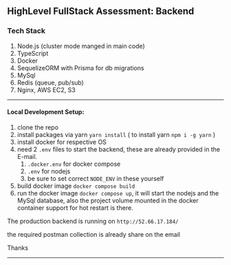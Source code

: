 ## HighLevel FullStack Assessment: Backend

### Tech Stack
1. Node.js (cluster mode manged in main code)
2. TypeScript
3. Docker
4. SequelizeORM with Prisma for db migrations
5. MySql
6. Redis (queue, pub/sub)
7. Nginx, AWS EC2, S3

---

#### Local Development Setup:
1. clone the repo
2. install packages via yarn `yarn install` ( to install yarn `npm i -g yarn` )
3. install docker for respective OS
4. need 2 `.env` files to start the backend, these are already provided in the E-mail.
	1.	`.docker.env` for docker compose
	2.	`.env` for nodejs
	3. be sure to set correct `NODE_ENV` in these yourself 
6. build docker image `docker compose build`
7. run the docker image `docker compose up`, it will start the nodejs and the MySql database, also the project volume mounted in the docker container  support for hot restart is there.

The production backend is running on `http://52.66.17.184/`

the required postman collection is already share on the email

Thanks

---